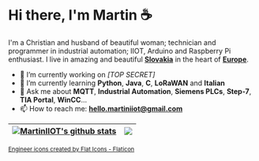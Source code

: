 # Hi there, I'm Martin ☕

I'm a Christian and husband of beautiful woman; technician and programmer in industrial automation; IIOT, Arduino and Raspberry Pi enthusiast. I live in amazing and beautiful **[Slovakia](https://en.wikipedia.org/wiki/Slovakia)** in the heart of **[Europe](https://en.wikipedia.org/wiki/Europe)**.

- 🔭 I’m currently working on *[TOP SECRET]*
- 🌱 I’m currently learning **Python**, **Java**, **C**, **LoRaWAN** and **Italian**
- 💬 Ask me about **MQTT**, **Industrial Automation**, **Siemens PLCs**, **Step-7**, **TIA Portal**, **WinCC**...
- 📫 How to reach me: **hello.martiniiot@gmail.com**


| <a href="https://github.com/anuraghazra/github-readme-stats"><img align="center" src="https://github-readme-stats.vercel.app/api?username=MartinIIOT&show_icons=true&include_all_commits=true&hide_border=true" alt="MartinIIOT's github stats" /></a> | <a href="https://github.com/anuraghazra/github-readme-stats"><img align="center" src="https://github-readme-stats.vercel.app/api/top-langs/?username=MartinIIOT&layout=compact&hide_border=true" /></a> |
| ------------- | ------------- |

<sub><a href="https://www.flaticon.com/free-icons/engineer" title="engineer icons">Engineer icons created by Flat Icons - Flaticon</a></sub>

<!--
**MartinIIOT/MartinIIOT** is a ✨ _special_ ✨ repository because its `README.md` (this file) appears on your GitHub profile.

Here are some ideas to get you started:

- 🔭 I’m currently working on ...
- 🌱 I’m currently learning ...
- 👯 I’m looking to collaborate on ...
- 🤔 I’m looking for help with ...
- 💬 Ask me about ...
- 📫 How to reach me: ...
- 😄 Pronouns: ...
- ⚡ Fun fact: ...
-->
